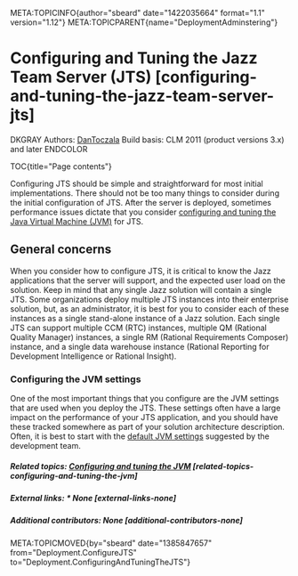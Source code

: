 META:TOPICINFO{author="sbeard" date="1422035664" format="1.1"
version="1.12"} META:TOPICPARENT{name="DeploymentAdminstering"}

# Configuring and Tuning the Jazz Team Server (JTS) [configuring-and-tuning-the-jazz-team-server-jts]

DKGRAY Authors: [DanToczala](Main.DavidToczala) Build basis: CLM 2011
(product versions 3.x) and later ENDCOLOR

TOC{title="Page contents"}

Configuring JTS should be simple and straightforward for most initial
implementations. There should not be too many things to consider during
the initial configuration of JTS. After the server is deployed,
sometimes performance issues dictate that you consider [configuring and
tuning the Java Virtual Machine
(JVM)](https://jazz.net/wiki/bin/view/Deployment/ConfiguringAndTuningTheJVM)
for JTS.

## General concerns

When you consider how to configure JTS, it is critical to know the Jazz
applications that the server will support, and the expected user load on
the solution. Keep in mind that any single Jazz solution will contain a
single JTS. Some organizations deploy multiple JTS instances into their
enterprise solution, but, as an administrator, it is best for you to
consider each of these instances as a single stand-alone instance of a
Jazz solution. Each single JTS can support multiple CCM (RTC) instances,
multiple QM (Rational Quality Manager) instances, a single RM (Rational
Requirements Composer) instance, and a single data warehouse instance
(Rational Reporting for Development Intelligence or Rational Insight).

### Configuring the JVM settings

One of the most important things that you configure are the JVM settings
that are used when you deploy the JTS. These settings often have a large
impact on the performance of your JTS application, and you should have
these tracked somewhere as part of your solution architecture
description. Often, it is best to start with the [default JVM
settings](https://jazz.net/wiki/bin/view/Deployment/ConfiguringAndTuningTheJVM)
suggested by the development team.

##### Related topics: [Configuring and tuning the JVM](https://jazz.net/wiki/bin/view/Deployment/ConfiguringAndTuningTheJVM) [related-topics-configuring-and-tuning-the-jvm]

##### External links: \* None [external-links-none]

##### Additional contributors: None [additional-contributors-none]

META:TOPICMOVED{by="sbeard" date="1385847657"
from="Deployment.ConfigureJTS"
to="Deployment.ConfiguringAndTuningTheJTS"}

